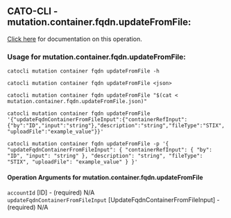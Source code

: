 
## CATO-CLI - mutation.container.fqdn.updateFromFile:
[Click here](https://api.catonetworks.com/documentation/#mutation-mutation.container.fqdn.updateFromFile) for documentation on this operation.

### Usage for mutation.container.fqdn.updateFromFile:

`catocli mutation container fqdn updateFromFile -h`

`catocli mutation container fqdn updateFromFile <json>`

`catocli mutation container fqdn updateFromFile "$(cat < mutation.container.fqdn.updateFromFile.json)"`

`catocli mutation container fqdn updateFromFile '{"updateFqdnContainerFromFileInput":{"containerRefInput":{"by":"ID","input":"string"},"description":"string","fileType":"STIX","uploadFile":"example_value"}}'`

`catocli mutation container fqdn updateFromFile -p '{
    "updateFqdnContainerFromFileInput": {
        "containerRefInput": {
            "by": "ID",
            "input": "string"
        },
        "description": "string",
        "fileType": "STIX",
        "uploadFile": "example_value"
    }
}'`


#### Operation Arguments for mutation.container.fqdn.updateFromFile ####

`accountId` [ID] - (required) N/A    
`updateFqdnContainerFromFileInput` [UpdateFqdnContainerFromFileInput] - (required) N/A    
